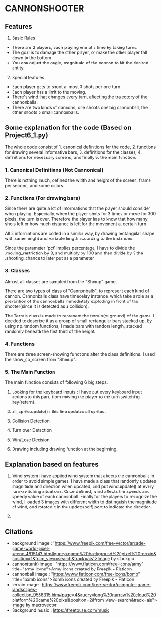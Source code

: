 # CANNONSHOOTER

## Features

1. Basic Rules
- There are 2 players, each playing one at a time by taking turns.
- The goal is to damage the other player, or make the other player fall down to the bottom
- You can adjust the angle, magnitude of the cannon to hit the desired entity.
    

2. Special features
- Each player gets to shoot at most 3 shots per one turn.
- Each player has a limit to the moving.
- There's wind that changes every turn, affecting the trajectory of the cannonballs.
- There are two kinds of cannons, one shoots one big cannonball, the other shoots 5 small cannonballs.


## Some explanation for the code (Based on Project6_1.py)

The whole code consist of 1. canonical definitions for the code, 2. functions for drawing several informative bars, 3. definitions for the classes, 4. definitions for necessary screens, and finally 5. the main function.

### 1. Canonical Definitions (Not Cannonical)

There is nothing much, defined the width and height of the screen, frame per second, and some colors.

### 2. Functions (For drawing bars)

Since there are quite a lot of informations that the player should consider when playing. Especially, when the player shots for 3 times or move for 300 pixels, the turn is over. Therefore the player has to know that how many shots left or how much distance is left for the movement at certain turn.

All 3 informations are coded in a similar way, by drawing rectangular shape with same height and variable length according to the instances.

Since the parameter 'pct' implies percentage, I have to divide the .moving_restriction by 3, and multiply by 100 and then divide by 3 the .shooting_chance to later put as a parameter.

### 3. Classes

Almost all classes are sampled from the "Shmup" game. 

There are two types of class of "Cannonballs", to represent each kind of cannon. Cannonballs class have timedelay instance, which take a role as a prevention of the cannonballs immediately exploding in front of the shooter(since it is detected as a collision).

The Terrain class is made to represent the terrain(or ground) of the game. I decided to describe it as a group of small rectangular bars stacked up. By using np.random functions, I made bars with random length, stacked randomly beneath the first third of the height.

### 4. Functions

There are three screen-showing functions after the class definitions. I used the show_go_screen from "Shmup".

### 5. The Main Function

The main function consists of following 6 big steps.

1. Looking for the keyboard inputs : I have put every keyboard input actions to this part, from moving the player to the turn switching key(return).

1. all_sprite.update() : this line updates all sprites.

2. Collision Detection

3. Turn over Detection

4. Win/Lose Decision

5. Drawing including drawing function at the beginning.

## Explanation based on features

1. Wind system
I have applied wind system that affects the cannonballs in order to avoid simple games. I have made a class that randomly updates magnitude and direction when updated, and put wind.update() at every turn-switching situations. Once defined, wind affects the speedx and speedy value of each cannonball. Finally for the players to recognize the wind, I loaded 3 images with different width to distinguish the magnitude of wind, and rotated it in the update(self) part to indicate the direction.

2. 

## Citations
 - background image : "https://www.freepik.com/free-vector/arcade-game-world-pixel-scene_4815143.htm#query=game%20background%20pixel%20terrain&position=1&from_view=search&track=ais">Image by stockgiu
 - cannon(tank) image : "https://www.flaticon.com/free-icons/army" title="army icons">Army icons created by Freepik - Flaticon
 - cannonball image : "https://www.flaticon.com/free-icons/bomb" title="bomb icons">Bomb icons created by Freepik - Flaticon
 - terrain image : https://www.freepik.com/free-vector/computer-game-landscapes-collection_9586315.htm#page=4&query=long%20narrow%20cloud%20platform%20game%20pixel&position=2&from_view=search&track=ais">Image by macrovector
 - Background music : https://freetouse.com/music
